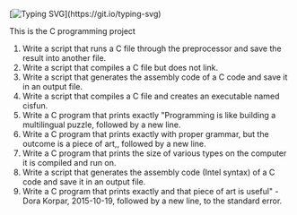 [![Typing SVG](https://readme-typing-svg.herokuapp.com?font=Fira+Code&weight=600&size=25&pause=1000&color=00C7F7&width=435&lines=HELLO+WORLD+!!)](https://git.io/typing-svg)

This is the C programming project 
1. Write a script that runs a C file through the preprocessor and save the result into another file.
2. Write a script that compiles a C file but does not link.
3. Write a script that generates the assembly code of a C code and save it in an output file.
4. Write a script that compiles a C file and creates an executable named cisfun.
5. Write a C program that prints exactly "Programming is like building a multilingual puzzle, followed by a new line.
6. Write a C program that prints exactly with proper grammar, but the outcome is a piece of art,, followed by a new line.
7. Write a C program that prints the size of various types on the computer it is compiled and run on.
8. Write a script that generates the assembly code (Intel syntax) of a C code and save it in an output file.
9. Write a C program that prints exactly and that piece of art is useful" - Dora Korpar, 2015-10-19, followed by a new line, to the standard error.
